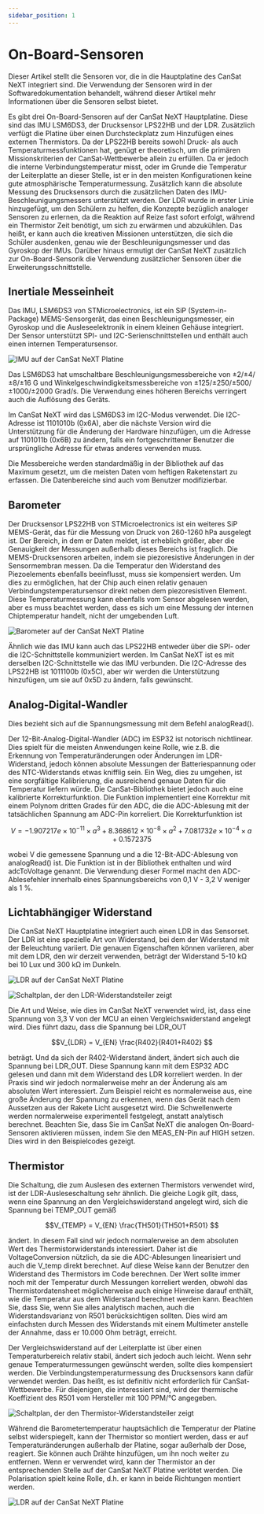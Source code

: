 ```yaml
---
sidebar_position: 1
---
```


# On-Board-Sensoren

Dieser Artikel stellt die Sensoren vor, die in die Hauptplatine des CanSat NeXT integriert sind. Die Verwendung der Sensoren wird in der Softwaredokumentation behandelt, während dieser Artikel mehr Informationen über die Sensoren selbst bietet.

Es gibt drei On-Board-Sensoren auf der CanSat NeXT Hauptplatine. Diese sind das IMU LSM6DS3, der Drucksensor LPS22HB und der LDR. Zusätzlich verfügt die Platine über einen Durchsteckplatz zum Hinzufügen eines externen Thermistors. Da der LPS22HB bereits sowohl Druck- als auch Temperaturmessfunktionen hat, genügt er theoretisch, um die primären Missionskriterien der CanSat-Wettbewerbe allein zu erfüllen. Da er jedoch die interne Verbindungstemperatur misst, oder im Grunde die Temperatur der Leiterplatte an dieser Stelle, ist er in den meisten Konfigurationen keine gute atmosphärische Temperaturmessung. Zusätzlich kann die absolute Messung des Drucksensors durch die zusätzlichen Daten des IMU-Beschleunigungsmessers unterstützt werden. Der LDR wurde in erster Linie hinzugefügt, um den Schülern zu helfen, die Konzepte bezüglich analoger Sensoren zu erlernen, da die Reaktion auf Reize fast sofort erfolgt, während ein Thermistor Zeit benötigt, um sich zu erwärmen und abzukühlen. Das heißt, er kann auch die kreativen Missionen unterstützen, die sich die Schüler ausdenken, genau wie der Beschleunigungsmesser und das Gyroskop der IMUs. Darüber hinaus ermutigt der CanSat NeXT zusätzlich zur On-Board-Sensorik die Verwendung zusätzlicher Sensoren über die Erweiterungsschnittstelle.

## Inertiale Messeinheit

Das IMU, LSM6DS3 von STMicroelectronics, ist ein SiP (System-in-Package) MEMS-Sensorgerät, das einen Beschleunigungsmesser, ein Gyroskop und die Ausleseelektronik in einem kleinen Gehäuse integriert. Der Sensor unterstützt SPI- und I2C-Serienschnittstellen und enthält auch einen internen Temperatursensor.

![IMU auf der CanSat NeXT Platine](./img/imu.png)

Das LSM6DS3 hat umschaltbare Beschleunigungsmessbereiche von ±2/±4/±8/±16 G und Winkelgeschwindigkeitsmessbereiche von ±125/±250/±500/±1000/±2000 Grad/s. Die Verwendung eines höheren Bereichs verringert auch die Auflösung des Geräts.

Im CanSat NeXT wird das LSM6DS3 im I2C-Modus verwendet. Die I2C-Adresse ist 1101010b (0x6A), aber die nächste Version wird die Unterstützung für die Änderung der Hardware hinzufügen, um die Adresse auf 1101011b (0x6B) zu ändern, falls ein fortgeschrittener Benutzer die ursprüngliche Adresse für etwas anderes verwenden muss.

Die Messbereiche werden standardmäßig in der Bibliothek auf das Maximum gesetzt, um die meisten Daten vom heftigen Raketenstart zu erfassen. Die Datenbereiche sind auch vom Benutzer modifizierbar.

## Barometer

Der Drucksensor LPS22HB von STMicroelectronics ist ein weiteres SiP MEMS-Gerät, das für die Messung von Druck von 260-1260 hPa ausgelegt ist. Der Bereich, in dem er Daten meldet, ist erheblich größer, aber die Genauigkeit der Messungen außerhalb dieses Bereichs ist fraglich. Die MEMS-Drucksensoren arbeiten, indem sie piezoresistive Änderungen in der Sensormembran messen. Da die Temperatur den Widerstand des Piezoelements ebenfalls beeinflusst, muss sie kompensiert werden. Um dies zu ermöglichen, hat der Chip auch einen relativ genauen Verbindungstemperatursensor direkt neben dem piezoresistiven Element. Diese Temperaturmessung kann ebenfalls vom Sensor abgelesen werden, aber es muss beachtet werden, dass es sich um eine Messung der internen Chiptemperatur handelt, nicht der umgebenden Luft.

![Barometer auf der CanSat NeXT Platine](./img/barometer.png)

Ähnlich wie das IMU kann auch das LPS22HB entweder über die SPI- oder die I2C-Schnittstelle kommuniziert werden. Im CanSat NeXT ist es mit derselben I2C-Schnittstelle wie das IMU verbunden. Die I2C-Adresse des LPS22HB ist 1011100b (0x5C), aber wir werden die Unterstützung hinzufügen, um sie auf 0x5D zu ändern, falls gewünscht.

## Analog-Digital-Wandler

Dies bezieht sich auf die Spannungsmessung mit dem Befehl analogRead().

Der 12-Bit-Analog-Digital-Wandler (ADC) im ESP32 ist notorisch nichtlinear. Dies spielt für die meisten Anwendungen keine Rolle, wie z.B. die Erkennung von Temperaturänderungen oder Änderungen im LDR-Widerstand, jedoch können absolute Messungen der Batteriespannung oder des NTC-Widerstands etwas knifflig sein. Ein Weg, dies zu umgehen, ist eine sorgfältige Kalibrierung, die ausreichend genaue Daten für die Temperatur liefern würde. Die CanSat-Bibliothek bietet jedoch auch eine kalibrierte Korrekturfunktion. Die Funktion implementiert eine Korrektur mit einem Polynom dritten Grades für den ADC, die die ADC-Ablesung mit der tatsächlichen Spannung am ADC-Pin korreliert. Die Korrekturfunktion ist

$$V = -1.907217e \times 10^{-11} \times a^3 + 8.368612 \times 10^{-8} \times a^2 + 7.081732e \times 10^{-4} \times a + 0.1572375$$

wobei V die gemessene Spannung und a die 12-Bit-ADC-Ablesung von analogRead() ist. Die Funktion ist in der Bibliothek enthalten und wird adcToVoltage genannt. Die Verwendung dieser Formel macht den ADC-Ablesefehler innerhalb eines Spannungsbereichs von 0,1 V - 3,2 V weniger als 1 %.

## Lichtabhängiger Widerstand

Die CanSat NeXT Hauptplatine integriert auch einen LDR in das Sensorset. Der LDR ist eine spezielle Art von Widerstand, bei dem der Widerstand mit der Beleuchtung variiert. Die genauen Eigenschaften können variieren, aber mit dem LDR, den wir derzeit verwenden, beträgt der Widerstand 5-10 kΩ bei 10 Lux und 300 kΩ im Dunkeln.

![LDR auf der CanSat NeXT Platine](./img/LDR.png)

![Schaltplan, der den LDR-Widerstandsteiler zeigt](./img/division.png)

Die Art und Weise, wie dies im CanSat NeXT verwendet wird, ist, dass eine Spannung von 3,3 V von der MCU an einen Vergleichswiderstand angelegt wird. Dies führt dazu, dass die Spannung bei LDR_OUT

$$V_{LDR} = V_{EN} \frac{R402}{R401+R402} $$

beträgt. Und da sich der R402-Widerstand ändert, ändert sich auch die Spannung bei LDR_OUT. Diese Spannung kann mit dem ESP32 ADC gelesen und dann mit dem Widerstand des LDR korreliert werden. In der Praxis sind wir jedoch normalerweise mehr an der Änderung als am absoluten Wert interessiert. Zum Beispiel reicht es normalerweise aus, eine große Änderung der Spannung zu erkennen, wenn das Gerät nach dem Aussetzen aus der Rakete Licht ausgesetzt wird. Die Schwellenwerte werden normalerweise experimentell festgelegt, anstatt analytisch berechnet. Beachten Sie, dass Sie im CanSat NeXT die analogen On-Board-Sensoren aktivieren müssen, indem Sie den MEAS_EN-Pin auf HIGH setzen. Dies wird in den Beispielcodes gezeigt.

## Thermistor

Die Schaltung, die zum Auslesen des externen Thermistors verwendet wird, ist der LDR-Ausleseschaltung sehr ähnlich. Die gleiche Logik gilt, dass, wenn eine Spannung an den Vergleichswiderstand angelegt wird, sich die Spannung bei TEMP_OUT gemäß

$$V_{TEMP} = V_{EN} \frac{TH501}{TH501+R501} $$

ändert. In diesem Fall sind wir jedoch normalerweise an dem absoluten Wert des Thermistorwiderstands interessiert. Daher ist die VoltageConversion nützlich, da sie die ADC-Ablesungen linearisiert und auch die V_temp direkt berechnet. Auf diese Weise kann der Benutzer den Widerstand des Thermistors im Code berechnen. Der Wert sollte immer noch mit der Temperatur durch Messungen korreliert werden, obwohl das Thermistordatensheet möglicherweise auch einige Hinweise darauf enthält, wie die Temperatur aus dem Widerstand berechnet werden kann. Beachten Sie, dass Sie, wenn Sie alles analytisch machen, auch die Widerstandsvarianz von R501 berücksichtigen sollten. Dies wird am einfachsten durch Messen des Widerstands mit einem Multimeter anstelle der Annahme, dass er 10.000 Ohm beträgt, erreicht.

Der Vergleichswiderstand auf der Leiterplatte ist über einen Temperaturbereich relativ stabil, ändert sich jedoch auch leicht. Wenn sehr genaue Temperaturmessungen gewünscht werden, sollte dies kompensiert werden. Die Verbindungstemperaturmessung des Drucksensors kann dafür verwendet werden. Das heißt, es ist definitiv nicht erforderlich für CanSat-Wettbewerbe. Für diejenigen, die interessiert sind, wird der thermische Koeffizient des R501 vom Hersteller mit 100 PPM/°C angegeben.

![Schaltplan, der den Thermistor-Widerstandsteiler zeigt](./img/thermistor.png)

Während die Barometertemperatur hauptsächlich die Temperatur der Platine selbst widerspiegelt, kann der Thermistor so montiert werden, dass er auf Temperaturänderungen außerhalb der Platine, sogar außerhalb der Dose, reagiert. Sie können auch Drähte hinzufügen, um ihn noch weiter zu entfernen. Wenn er verwendet wird, kann der Thermistor an der entsprechenden Stelle auf der CanSat NeXT Platine verlötet werden. Die Polarisation spielt keine Rolle, d.h. er kann in beide Richtungen montiert werden.

![LDR auf der CanSat NeXT Platine](./img/thermistor_holes.png)